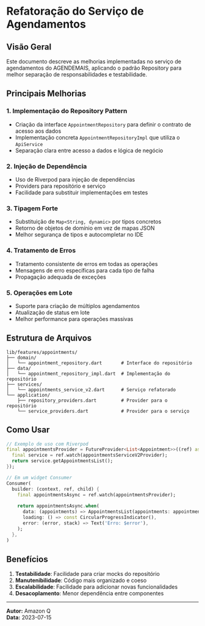 # Refatoração do Serviço de Agendamentos

## Visão Geral
Este documento descreve as melhorias implementadas no serviço de agendamentos do AGENDEMAIS, aplicando o padrão Repository para melhor separação de responsabilidades e testabilidade.

## Principais Melhorias

### 1. Implementação do Repository Pattern
- Criação da interface `AppointmentRepository` para definir o contrato de acesso aos dados
- Implementação concreta `AppointmentRepositoryImpl` que utiliza o `ApiService`
- Separação clara entre acesso a dados e lógica de negócio

### 2. Injeção de Dependência
- Uso de Riverpod para injeção de dependências
- Providers para repositório e serviço
- Facilidade para substituir implementações em testes

### 3. Tipagem Forte
- Substituição de `Map<String, dynamic>` por tipos concretos
- Retorno de objetos de domínio em vez de mapas JSON
- Melhor segurança de tipos e autocompletar no IDE

### 4. Tratamento de Erros
- Tratamento consistente de erros em todas as operações
- Mensagens de erro específicas para cada tipo de falha
- Propagação adequada de exceções

### 5. Operações em Lote
- Suporte para criação de múltiplos agendamentos
- Atualização de status em lote
- Melhor performance para operações massivas

## Estrutura de Arquivos

```
lib/features/appointments/
├── domain/
│   └── appointment_repository.dart       # Interface do repositório
├── data/
│   └── appointment_repository_impl.dart  # Implementação do repositório
├── services/
│   └── appointments_service_v2.dart      # Serviço refatorado
└── application/
    ├── repository_providers.dart         # Provider para o repositório
    └── service_providers.dart            # Provider para o serviço
```

## Como Usar

```dart
// Exemplo de uso com Riverpod
final appointmentsProvider = FutureProvider<List<Appointment>>((ref) async {
  final service = ref.watch(appointmentsServiceV2Provider);
  return service.getAppointmentsList();
});

// Em um widget Consumer
Consumer(
  builder: (context, ref, child) {
    final appointmentsAsync = ref.watch(appointmentsProvider);
    
    return appointmentsAsync.when(
      data: (appointments) => AppointmentsList(appointments: appointments),
      loading: () => const CircularProgressIndicator(),
      error: (error, stack) => Text('Erro: $error'),
    );
  },
)
```

## Benefícios

1. **Testabilidade**: Facilidade para criar mocks do repositório
2. **Manutenibilidade**: Código mais organizado e coeso
3. **Escalabilidade**: Facilidade para adicionar novas funcionalidades
4. **Desacoplamento**: Menor dependência entre componentes

---

**Autor:** Amazon Q  
**Data:** 2023-07-15